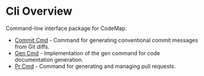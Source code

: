 # Cli Overview

Command-line interface package for CodeMap.

- [Commit Cmd](commit_cmd.md) - Command for generating conventional commit messages from Git diffs.
- [Gen Cmd](gen_cmd.md) - Implementation of the gen command for code documentation generation.
- [Pr Cmd](pr_cmd.md) - Command for generating and managing pull requests.
